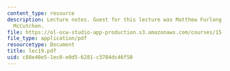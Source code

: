 ```yaml
---
content_type: resource
description: Lecture notes. Guest for this lecture was Matthew Furlong, Partner, Bingham
  McCutchen.
file: https://ol-ocw-studio-app-production.s3.amazonaws.com/courses/15-617-the-law-of-corporate-finance-and-financial-markets-spring-2004/c88e40e51ec0e0d56281c3784dc46f50_lec19.pdf
file_type: application/pdf
resourcetype: Document
title: lec19.pdf
uid: c88e40e5-1ec0-e0d5-6281-c3784dc46f50
---
```


